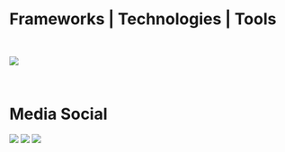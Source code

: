<h1>Frameworks | Technologies | Tools</h1>
<div style="display: inline-block"> <br>
  <p >
  <a href="https://skillicons.dev">
    <img src="https://skillicons.dev/icons?i=react,angular,bootstrap,nodejs,js,ts,css,tailwind,figma,git,linux,materialui,nextjs" />
  </a>
</p>
</div> <br> <br>

<h1>Media Social</h1>

<div> 
  <a href="https://instagram.com/d0uglas_0203" target="_blank"><img src="https://img.shields.io/badge/-Instagram-%23E4405F?style=for-the-badge&logo=instagram&logoColor=white" target="_blank"></a>
  <a href = "mailto:douglasas410@gmail.com"><img src="https://img.shields.io/badge/-Gmail-%23333?style=for-the-badge&logo=gmail&logoColor=white" target="_blank"></a>
  <a href="https://www.linkedin.com/in/douglas-santos-813539234?lipi=urn%3Ali%3Apage%3Ad_flagship3_profile_view_base_contact_details%3BoMiL5NB5Qlyt1QbSV3iJ2w%3D%3D" target="_blank"><img src="https://img.shields.io/badge/-LinkedIn-%230077B5?style=for-the-badge&logo=linkedin&logoColor=white" target="_blank"></a> 
</div>
